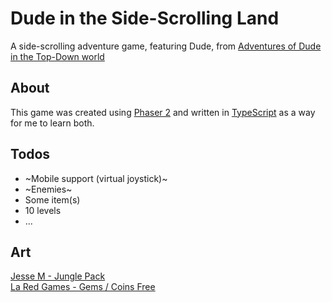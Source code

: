 # Dude in the Side-Scrolling Land

A side-scrolling adventure game, featuring Dude, from [Adventures of Dude in the Top-Down world](https://github.com/diguifi/Dude-TopDown)

## About
This game was created using [Phaser 2](https://phaser.io/) and written in [TypeScript](https://www.typescriptlang.org/) as a way for me to learn both.

## Todos
- ~Mobile support (virtual joystick)~
- ~Enemies~
- Some item(s)
- 10 levels
- ...

## Art
[Jesse M - Jungle Pack](https://jesse-m.itch.io/jungle-pack)  
[La Red Games - Gems / Coins Free](https://piclet.itch.io/gems-coins-free)

